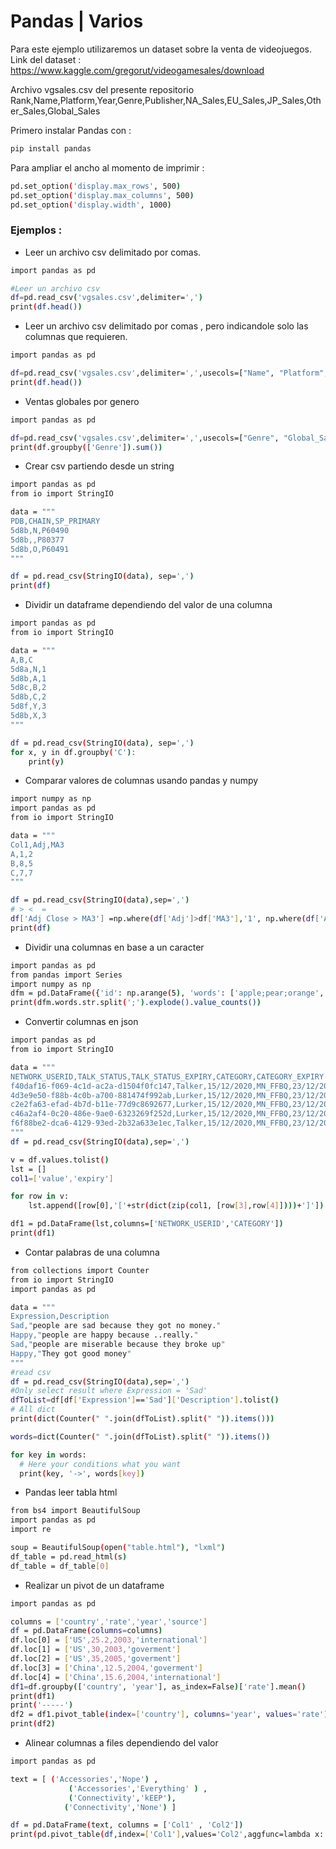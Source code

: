 # Pandas | Varios 

Para este ejemplo utilizaremos un dataset sobre la venta de videojuegos. Link del dataset : https://www.kaggle.com/gregorut/videogamesales/download

Archivo vgsales.csv del presente repositorio
Rank,Name,Platform,Year,Genre,Publisher,NA_Sales,EU_Sales,JP_Sales,Other_Sales,Global_Sales

Primero instalar Pandas con :

```sh
pip install pandas
```
Para ampliar el ancho al momento de imprimir :
```sh
pd.set_option('display.max_rows', 500)
pd.set_option('display.max_columns', 500)
pd.set_option('display.width', 1000)
```

### Ejemplos :

* Leer un archivo csv delimitado por comas.

```sh
import pandas as pd

#Leer un archivo csv
df=pd.read_csv('vgsales.csv',delimiter=',')
print(df.head())
```
* Leer un archivo csv delimitado por comas , pero indicandole solo las columnas que requieren.

```sh
import pandas as pd

df=pd.read_csv('vgsales.csv',delimiter=',',usecols=["Name", "Platform", "Year"])
print(df.head())
```
* Ventas globales por genero

```sh
import pandas as pd

df=pd.read_csv('vgsales.csv',delimiter=',',usecols=["Genre", "Global_Sales"])
print(df.groupby(['Genre']).sum())
```
* Crear csv partiendo desde un string

```sh
import pandas as pd
from io import StringIO

data = """
PDB,CHAIN,SP_PRIMARY
5d8b,N,P60490
5d8b,,P80377
5d8b,O,P60491
"""

df = pd.read_csv(StringIO(data), sep=',')
print(df)
```

* Dividir un dataframe dependiendo del valor de una columna

```sh
import pandas as pd
from io import StringIO

data = """
A,B,C
5d8a,N,1
5d8b,A,1
5d8c,B,2
5d8b,C,2
5d8f,Y,3
5d8b,X,3
"""

df = pd.read_csv(StringIO(data), sep=',')
for x, y in df.groupby('C'):
    print(y)
```

* Comparar valores de columnas usando pandas y numpy

```sh
import numpy as np
import pandas as pd
from io import StringIO

data = """
Col1,Adj,MA3
A,1,2
B,8,5
C,7,7
"""

df = pd.read_csv(StringIO(data),sep=',')
# > <  =
df['Adj Close > MA3'] =np.where(df['Adj']>df['MA3'],'1', np.where(df['Adj']<df['MA3'],'0', 'equals'))
print(df)
```
* Dividir una columnas en base a un caracter 

```sh
import pandas as pd
from pandas import Series
import numpy as np
dfm = pd.DataFrame({'id': np.arange(5), 'words': ['apple;pear;orange', 'apple', 'pear;grape', 'orange', 'orange;pear']})
print(dfm.words.str.split(';').explode().value_counts())
```
* Convertir columnas en json 

```sh
import pandas as pd
from io import StringIO

data = """
NETWORK_USERID,TALK_STATUS,TALK_STATUS_EXPIRY,CATEGORY,CATEGORY_EXPIRY
f40daf16-f069-4c1d-ac2a-d1504f0fc147,Talker,15/12/2020,MN_FFBQ,23/12/2019
4d3e9e50-f88b-4c0b-a700-881474f992ab,Lurker,15/12/2020,MN_FFBQ,23/12/2019
c2e2fa63-efad-4b7d-b11e-77d9c8692677,Lurker,15/12/2020,MN_FFBQ,23/12/2019
c46a2af4-0c20-486e-9ae0-6323269f252d,Lurker,15/12/2020,MN_FFBQ,23/12/2019
f6f88be2-dca6-4129-93ed-2b32a633e1ec,Talker,15/12/2020,MN_FFBQ,23/12/2019
"""
df = pd.read_csv(StringIO(data),sep=',')

v = df.values.tolist()
lst = []
col1=['value','expiry']

for row in v:
    lst.append([row[0],'['+str(dict(zip(col1, [row[3],row[4]])))+']'])

df1 = pd.DataFrame(lst,columns=['NETWORK_USERID','CATEGORY'])
print(df1)
```
* Contar palabras de una columna 

```sh
from collections import Counter
from io import StringIO
import pandas as pd

data = """
Expression,Description
Sad,"people are sad because they got no money."
Happy,"people are happy because ..really."
Sad,"people are miserable because they broke up"
Happy,"They got good money"
"""
#read csv
df = pd.read_csv(StringIO(data),sep=',')
#Only select result where Expression = 'Sad'
dfToList=df[df['Expression']=='Sad']['Description'].tolist()
# All dict 
print(dict(Counter(" ".join(dfToList).split(" ")).items()))

words=dict(Counter(" ".join(dfToList).split(" ")).items())

for key in words:
  # Here your conditions what you want
  print(key, '->', words[key])
```

* Pandas leer tabla html

```sh
from bs4 import BeautifulSoup
import pandas as pd
import re

soup = BeautifulSoup(open("table.html"), "lxml")
df_table = pd.read_html(s)
df_table = df_table[0]
```
* Realizar un pivot de un dataframe

```sh
import pandas as pd

columns = ['country','rate','year','source']
df = pd.DataFrame(columns=columns)
df.loc[0] = ['US',25.2,2003,'international']
df.loc[1] = ['US',30,2003,'goverment']
df.loc[2] = ['US',35,2005,'goverment']
df.loc[3] = ['China',12.5,2004,'goverment']
df.loc[4] = ['China',15.6,2004,'international']
df1=df.groupby(['country', 'year'], as_index=False)['rate'].mean()
print(df1)
print('-----')
df2 = df1.pivot_table(index=['country'], columns='year', values='rate').reset_index().fillna('')
print(df2)
```
* Alinear columnas a files dependiendo del valor

```sh
import pandas as pd

text = [ ('Accessories','Nope') ,
             ('Accessories','Everything' ) ,
             ('Connectivity','kEEP'),
            ('Connectivity','None') ]

df = pd.DataFrame(text, columns = ['Col1' , 'Col2']) 
print(pd.pivot_table(df,index=['Col1'],values='Col2',aggfunc=lambda x: ','.join(x)))
```
